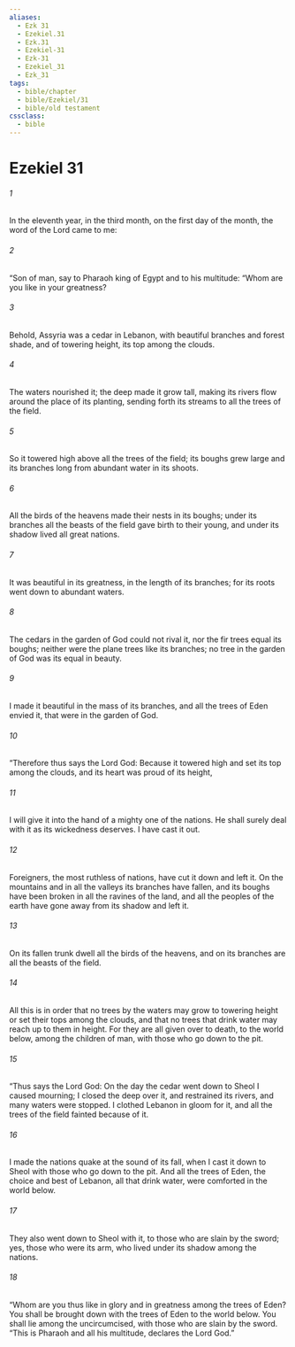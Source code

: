 ```yaml
---
aliases:
  - Ezk 31
  - Ezekiel.31
  - Ezk.31
  - Ezekiel-31
  - Ezk-31
  - Ezekiel_31
  - Ezk_31
tags:
  - bible/chapter
  - bible/Ezekiel/31
  - bible/old testament
cssclass:
  - bible
---
```


# Ezekiel 31

###### 1
In the eleventh year, in the third month, on the first day of the month, the word of the Lord came to me:
###### 2
“Son of man, say to Pharaoh king of Egypt and to his multitude: “Whom are you like in your greatness?
###### 3
Behold, Assyria was a cedar in Lebanon, with beautiful branches and forest shade, and of towering height, its top among the clouds.
###### 4
The waters nourished it; the deep made it grow tall, making its rivers flow around the place of its planting, sending forth its streams to all the trees of the field.
###### 5
So it towered high above all the trees of the field; its boughs grew large and its branches long from abundant water in its shoots.
###### 6
All the birds of the heavens made their nests in its boughs; under its branches all the beasts of the field gave birth to their young, and under its shadow lived all great nations.
###### 7
It was beautiful in its greatness, in the length of its branches; for its roots went down to abundant waters.
###### 8
The cedars in the garden of God could not rival it, nor the fir trees equal its boughs; neither were the plane trees like its branches; no tree in the garden of God was its equal in beauty.
###### 9
I made it beautiful in the mass of its branches, and all the trees of Eden envied it, that were in the garden of God.
###### 10
“Therefore thus says the Lord God: Because it towered high and set its top among the clouds, and its heart was proud of its height,
###### 11
I will give it into the hand of a mighty one of the nations. He shall surely deal with it as its wickedness deserves. I have cast it out.
###### 12
Foreigners, the most ruthless of nations, have cut it down and left it. On the mountains and in all the valleys its branches have fallen, and its boughs have been broken in all the ravines of the land, and all the peoples of the earth have gone away from its shadow and left it.
###### 13
On its fallen trunk dwell all the birds of the heavens, and on its branches are all the beasts of the field.
###### 14
All this is in order that no trees by the waters may grow to towering height or set their tops among the clouds, and that no trees that drink water may reach up to them in height. For they are all given over to death, to the world below, among the children of man, with those who go down to the pit.
###### 15
“Thus says the Lord God: On the day the cedar went down to Sheol I caused mourning; I closed the deep over it, and restrained its rivers, and many waters were stopped. I clothed Lebanon in gloom for it, and all the trees of the field fainted because of it.
###### 16
I made the nations quake at the sound of its fall, when I cast it down to Sheol with those who go down to the pit. And all the trees of Eden, the choice and best of Lebanon, all that drink water, were comforted in the world below.
###### 17
They also went down to Sheol with it, to those who are slain by the sword; yes, those who were its arm, who lived under its shadow among the nations.
###### 18
“Whom are you thus like in glory and in greatness among the trees of Eden? You shall be brought down with the trees of Eden to the world below. You shall lie among the uncircumcised, with those who are slain by the sword. “This is Pharaoh and all his multitude, declares the Lord God.”


